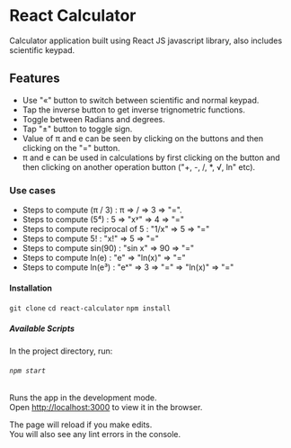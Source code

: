 # React Calculator

Calculator application built using React JS javascript library, also includes scientific keypad.

## Features

- Use "«" button to switch between scientific and normal keypad.
- Tap the inverse button to get inverse trignometric functions.
- Toggle between Radians and degrees.
- Tap "±" button to toggle sign.
- Value of π and e can be seen by clicking on the buttons and then clicking on the "=" button.
- π and e can be used in calculations by first clicking on the button and then clicking on another operation button ("+, -, /, \*, √, ln" etc).

### Use cases

- Steps to compute (π / 3) : π => / => 3 => "=".
- Steps to compute (5⁴) : 5 => "xʸ" => 4 => "="
- Steps to compute reciprocal of 5 : "1/x" => 5 => "="
- Steps to compute 5! : "x!" => 5 => "="
- Steps to compute sin(90) : "sin x" => 90 => "="
- Steps to compute ln(e) : "e" => "ln(x)" => "="
- Steps to compute ln(e³) : "eˣ" => 3 => "=" => "ln(x)" => "="

#### Installation

`git clone`
`cd react-calculator`
`npm install`

##### Available Scripts

In the project directory, run:

###### `npm start`

Runs the app in the development mode.\
Open [http://localhost:3000](http://localhost:3000) to view it in the browser.

The page will reload if you make edits.\
You will also see any lint errors in the console.
